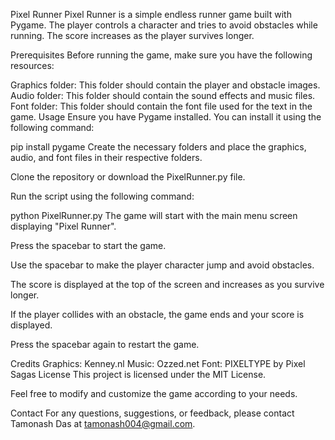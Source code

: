 Pixel Runner
Pixel Runner is a simple endless runner game built with Pygame. The player controls a character and tries to avoid obstacles while running. The score increases as the player survives longer.

Prerequisites
Before running the game, make sure you have the following resources:

Graphics folder: This folder should contain the player and obstacle images.
Audio folder: This folder should contain the sound effects and music files.
Font folder: This folder should contain the font file used for the text in the game.
Usage
Ensure you have Pygame installed. You can install it using the following command:

pip install pygame
Create the necessary folders and place the graphics, audio, and font files in their respective folders.

Clone the repository or download the PixelRunner.py file.

Run the script using the following command:

python PixelRunner.py
The game will start with the main menu screen displaying "Pixel Runner".

Press the spacebar to start the game.

Use the spacebar to make the player character jump and avoid obstacles.

The score is displayed at the top of the screen and increases as you survive longer.

If the player collides with an obstacle, the game ends and your score is displayed.

Press the spacebar again to restart the game.

Credits
Graphics: Kenney.nl
Music: Ozzed.net
Font: PIXELTYPE by Pixel Sagas
License
This project is licensed under the MIT License.

Feel free to modify and customize the game according to your needs.

Contact
For any questions, suggestions, or feedback, please contact Tamonash Das at tamonash004@gmail.com.
